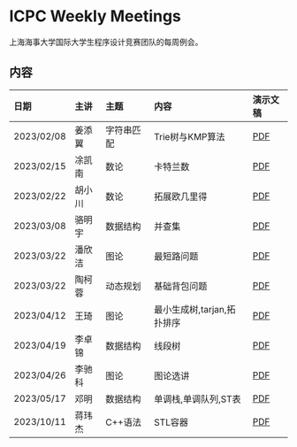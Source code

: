 # ICPC Weekly Meetings

上海海事大学国际大学生程序设计竞赛团队的每周例会。

## 内容

| 日期         | 主讲  | 主题    | 内容          | 演示文稿                                                                                                                                                         |
|:-----------|:----|:------|:------------|:-------------------------------------------------------------------------------------------------------------------------------------------------------------|
| 2023/02/08 | 姜添翼 | 字符串匹配 | Trie树与KMP算法 | [PDF](https://github.com/shmtuaa/icpc-weekly-meetings/blob/main/2023/20230208_%E5%A7%9C%E6%B7%BB%E7%BF%BC_%E5%AD%97%E7%AC%A6%E4%B8%B2%E5%8C%B9%E9%85%8D.pdf) |
| 2023/02/15 | 凃凯南 | 数论    | 卡特兰数        | [PDF](https://github.com/shmtuaa/icpc-weekly-meetings/blob/main/2023/20230215_%E6%B6%82%E5%87%AF%E5%8D%97_%E5%8D%A1%E7%89%B9%E5%85%B0%E6%95%B0.pdf)          |
| 2023/02/22 | 胡小川 | 数论    | 拓展欧几里得      | [PDF](https://github.com/shmtuaa/icpc-weekly-meetings/blob/main/2023/20230222_%E8%83%A1%E5%B0%8F%E5%B7%9D_%E6%95%B0%E5%AD%A6%E5%9F%BA%E7%A1%80.pdf)          |       
| 2023/03/08 | 骆明宇 | 数据结构  | 并查集         | [PDF](https://github.com/shmtuaa/icpc-weekly-meetings/blob/main/2023/20230308_%E9%AA%86%E6%98%8E%E5%AE%87_%E5%B9%B6%E6%9F%A5%E9%9B%86.pptx)                  |       
| 2023/03/22 | 潘欣洁 | 图论    | 最短路问题       | [PDF](https://github.com/shmtuaa/icpc-weekly-meetings/blob/main/2023/20230322_%E6%BD%98%E6%AC%A3%E6%B4%81_%E6%9C%80%E7%9F%AD%E8%B7%AF%E9%97%AE%E9%A2%98.pdf) |
| 2023/03/22 | 陶柯蓉 | 动态规划    | 基础背包问题    | [PDF](https://github.com/shmtuaa/icpc-weekly-meetings/blob/main/2023/20230329_%E9%99%B6%E6%9F%AF%E8%93%89_%E5%9F%BA%E7%A1%80%E8%83%8C%E5%8C%85%E9%97%AE%E9%A2%98.pdf) |
| 2023/04/12 | 王琦 | 图论    | 最小生成树,tarjan,拓扑排序    | [PDF](https://github.com/shmtuaa/icpc-weekly-meetings/blob/main/2023/20230412_%E7%8E%8B%E7%90%A6_mst%2Btarjan.pdf) |
| 2023/04/19 | 李卓锦 | 数据结构   | 线段树    | [PDF](https://github.com/shmtuaa/icpc-weekly-meetings/blob/main/2023/20230419_%E6%9D%8E%E5%8D%93%E9%94%A6_%E7%BA%BF%E6%AE%B5%E6%A0%91.pdf) |
| 2023/04/26 | 李驰科 | 图论   | 图论选讲    | [PDF](https://github.com/shmtuaa/icpc-weekly-meetings/blob/main/2023/20230426_%E6%9D%8E%E9%A9%B0%E7%A7%91_%E5%9B%BE%E8%AE%BA%E9%80%89%E8%AE%B2.pdf) |
| 2023/05/17 | 邓明 | 数据结构   | 单调栈,单调队列,ST表    | [PDF](https://github.com/shmtuaa/icpc-weekly-meetings/blob/main/2023/20230517_%E9%82%93%E6%98%8E_%E5%8D%95%E8%B0%83%E6%A0%88%EF%BC%8C%E5%8D%95%E8%B0%83%E9%98%9F%E5%88%97%EF%BC%8CST%E8%A1%A8.pdf)|
| 2023/10/11 | 蒋玮杰 | C++语法   | STL容器    | [PDF](https://github.com/shmtuaa/icpc-weekly-meetings/blob/main/2023/20230517_%E9%82%93%E6%98%8E_%E5%8D%95%E8%B0%83%E6%A0%88%EF%BC%8C%E5%8D%95%E8%B0%83%E9%98%9F%E5%88%97%EF%BC%8CST%E8%A1%A8.pdf)|

